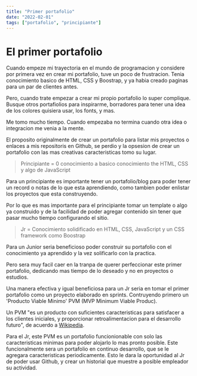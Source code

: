```yaml
---
title: "Primer portafolio"
date: "2022-02-01"
tags: ["portafolio", "principiante"]
---
```


# El primer portafolio

Cuando empeze mi trayectoria en el mundo de programacion y considere por primera vez en crear mi portafolio, tuve un poco de frustracion. Tenia conocimiento basico de HTML, CSS y Boostrap, y ya habia creado paginas para un par de clientes antes.

Pero, cuando trate empezar a crear mi propio portafolio lo super complique. Busque otros portafiolios para inspirarme, borradores para tener una idea de los colores quisiera usar, los fonts, y mas.

Me tomo mucho tiempo. Cuando empezaba no termina cuando otra idea o integracion me venia a la mente.

El proposito originalmente de crear un portafolio para listar mis proyectos o enlaces a mis repositoris en Github, se perdio y la opsesion de crear un portafolio con las mas creativas caracteristicas tomo su lugar.

> Principiante = 0 conocimiento a basico conocimiento the HTML, CSS y algo de JavaScript

Para un principiante es importante tener un portafolio/blog para poder tener un record o notas de lo que esta aprendiendo, como tambien poder enlistar los proyectos que esta construyendo.

Por lo que es mas importante para el principiante tomar un template o algo ya construido y de la facilidad de poder agregar contenido sin tener que pasar mucho tiempo configurando el sitio.

> Jr = Conocimiento solidificado en HTML, CSS, JavaScript y un CSS framework como Boostrap

Para un Junior seria beneficioso poder construir su portafolio con el conocimiento ya aprendido y la vez solificarlo con la practica.

Pero sera muy facil caer en la tranpa de querer perfeccionar este primer portafolio, dedicando mas tiempo de lo deseado y no en proyectos o estudios.

Una manera efectiva y igual beneficiosa para un Jr seria en tomar el primer portafolio como un proyecto elaborado en sprints. Contruyendo primero un 'Producto Viable Minimo' PVM (MVP Minimum Viable Produc).

Un PVM "es un producto con suficientes caracteristicas para satisfacer a los clientes iniciales, y proporcionar retroalimentacion para el desarrollo futuro", de acuerdo a [Wikipedia](https://es.wikipedia.org/wiki/Producto_viable_m%C3%ADnimo).

Para el Jr, este PVM es un portafolio funcionionable con solo las caracteristicas minimas para poder alojarlo lo mas pronto posible. Este funcionalmente sera un portafolio en continuo desarrollo, que se le agregara caracteristicas periodicamente. Esto le dara la oportunidad al Jr de poder usar Github, y crear un historial que muestre a posible empleador su actividad.
